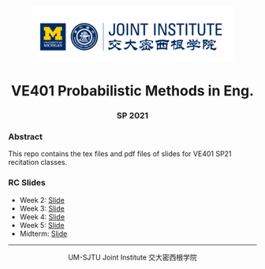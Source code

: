 <div style="text-align:center">
	<img src="./images/ji_logo.png" alt="Jilogo" style="zoom:40%;" />
</div>
<center>
	<h1>
		VE401 Probabilistic Methods in Eng.
	</h1>
</center> 
<center>
   <h3>
       SP 2021
    </h3> 
</center>

### Abstract

This repo contains the tex files and pdf files of slides for VE401 SP21 recitation classes.

### RC Slides

- Week 2: [Slide](./week-2/VE401_RC_week2_with_sol.pdf)
- Week 3: [Slide](./week-3/VE401_RC_week3_with_sol.pdf)
- Week 4: [Slide](./week-4/VE401_RC_week4_with_sol.pdf)
- Week 5: [Slide](./week-5/VE401_RC_week5_with_sol.pdf)
- Midterm: [Slide](./midterm/VE401_mid_review_part_2_with_sol.pdf)

<hr>
<center>
    UM-SJTU Joint Institute 交大密西根学院
</center>
